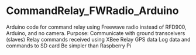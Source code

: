 # CommandRelay_FWRadio_Arduino
Arduino code for command relay using Freewave radio instead of RFD900, Arduino, and no camera.
Purpose:  Communicate with ground transceivers (slaves)
          Relay commands received using XBee
          Relay GPS data
          Log data and commands to SD card
          Be simpler than Raspberry Pi

